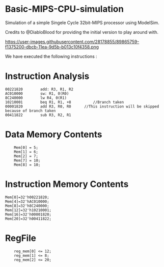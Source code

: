 # Basic-MIPS-CPU-simulation
Simulation of a simple Singele Cycle 32bit-MIPS processor using ModelSim.

Credits to @DiabloBlood for providing the initial version to play around with.

https://user-images.githubusercontent.com/28178855/89865759-f1375200-dbcb-11ea-9d5b-b013c10f4358.png

We have executed the following instructions :
# Instruction Analysis
	00221820		add: R3, R1, R2
	AC010000		sw: R1, 0(R0)
	8C240000		lw R4, 0(R1)
	10210001		beq R1, R1, +8 			//Branch taken
	00001820		add R3, R0, R0		//This instruction will be skipped because of branch taken
	00411822		sub R3, R2, R1
  
# Data Memory Contents
		Mem[0] = 5;
		Mem[1] = 6;
		Mem[2] = 7;
		Mem[7] = 10;
		Mem[8] = 10;

# Instruction Memory Contents

	Mem[0]=32'h00221820;
	Mem[4]=32'hAC010000;
	Mem[8]=32'h8C240000;
	Mem[12]=32'h10210001;
	Mem[16]=32'h00001820;
	Mem[20]=32'h00411822;
		
# RegFile
		reg_mem[0] <= 12;
		reg_mem[1] <= 8;
		reg_mem[2] <= 20;

